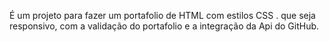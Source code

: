 É um projeto para fazer um portafolio de HTML com estilos CSS .
que seja responsivo, com a validação do portafolio e a integração da Api do GitHub.


